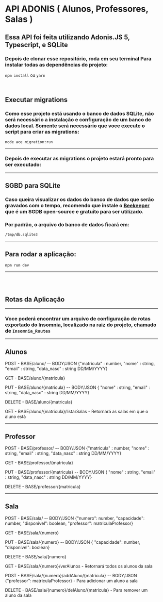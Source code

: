 # API ADONIS ( Alunos, Professores, Salas )

## Essa API foi feita utilizando Adonis.JS 5, Typescript, e SQLite

### Depois de clonar esse repositório, roda em seu terminal Para instalar todas as dependências do projeto:

`npm install` ou `yarn`

<br>

## Executar migrations

### Como esse projeto está usando o banco de dados SQLite, não será necessário a instalação e configuração de um banco de dados local. Somente será necessário que voce execute o script para criar as migrations:

`node ace migration:run`

<hr>

### Depois de executar as migrations o projeto estará pronto para ser executado: 

<hr>

## SGBD para SQLite

### Caso queira visualizar os dados do banco de dados que serão gravados com o tempo, recomendo que instale o [Beekeeper](https://www.beekeeperstudio.io/) que é um SGDB open-source e gratuito para ser utilizado.
### Por padrão, o arquivo do banco de dados ficará em:<br>

`/tmp/db.sqlite3`

<hr>

## Para rodar a aplicação:
`npm run dev`

<hr>
<br>
<br>

## Rotas da Aplicação
<hr>

### Voce poderá encontrar um arquivo de configuração de rotas exportado do Insomnia, localizado na raiz do projeto, chamado de `Insomnia_Routes`

<hr>

## Alunos

POST - BASE/aluno/ --  BODY/JSON {"matricula" : number,
	"nome" : string,
	"email" : string,
	"data_nasc" : string DD/MM/YYYY}

GET - BASE/aluno/{matricula}

PUT - BASE/aluno/{matricula}  --  BODY/JSON {
	"nome" : string,
	"email" : string,
	"data_nasc" : string DD/MM/YYYY}

DELETE - BASE/aluno/{matricula}

GET - BASE/aluno/{matricula}/listarSalas - Retornará as salas em que o aluno está

<hr>

## Professor

POST - BASE/professor/ --  BODY/JSON {"matricula" : number,
	"nome" : string,
	"email" : string,
	"data_nasc" : string DD/MM/YYYY}

GET - BASE/professor/{matricula}

PUT - BASE/professor/{matricula}  --  BODY/JSON {
	"nome" : string,
	"email" : string,
	"data_nasc" : string DD/MM/YYYY}

DELETE - BASE/professor/{matricula}

<hr>

## Sala

POST - BASE/sala/ -- BODY/JSON {"numero": number, "capacidade": number, "disponivel": boolean, "professor": matriculaProfessor}

GET - BASE/sala/{numero}

PUT - BASE/sala/{numero} -- BODY/JSON { "capacidade": number, "disponivel": boolean}

DELETE - BASE/sala/{numero}

GET - BASE/sala/{numero}/verAlunos - Retornará todos os alunos da sala

POST - BASE/sala/{numero}/addAluno/{matricula} -- BODY/JSON {"professor": matriculaProfessor} - Para adicionar um aluno a sala

DELETE - BASE/sala/{numero}/delAluno/{matricula} - Para remover um aluno da sala